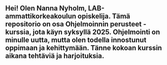 ## Hei! Olen Nanna Nyholm, LAB-ammattikorkeakoulun opiskelija. Tämä repositorio on osa Ohjelmoinnin perusteet -kurssia, jota käyn syksyllä 2025. Ohjelmointi on minulle uutta, mutta olen todella innostunut oppimaan ja kehittymään. Tänne kokoan kurssin aikana tehtäviä ja harjoituksia.



<!--
**nannanyholm/NannaNyholm** is a ✨ _special_ ✨ repository because its `README.md` (this file) appears on your GitHub profile.

Here are some ideas to get you started:

- 🔭 I’m currently working on ...
- 🌱 I’m currently learning ...
- 👯 I’m looking to collaborate on ...
- 🤔 I’m looking for help with ...
- 💬 Ask me about ...
- 📫 How to reach me: ...
- 😄 Pronouns: ...
- ⚡ Fun fact: ...
-->
